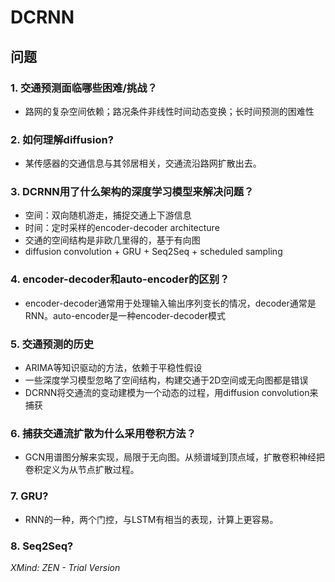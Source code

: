 # DCRNN

## 问题

### 1. 交通预测面临哪些困难/挑战？

- 路网的复杂空间依赖；路况条件非线性时间动态变换；长时间预测的困难性

### 2. 如何理解diffusion?

- 某传感器的交通信息与其邻居相关，交通流沿路网扩散出去。

### 3. DCRNN用了什么架构的深度学习模型来解决问题？

- 空间：双向随机游走，捕捉交通上下游信息
- 时间：定时采样的encoder-decoder architecture 
- 交通的空间结构是非欧几里得的，基于有向图
- diffusion convolution + GRU + Seq2Seq + scheduled sampling

### 4. encoder-decoder和auto-encoder的区别？

- encoder-decoder通常用于处理输入输出序列变长的情况，decoder通常是RNN。auto-encoder是一种encoder-decoder模式

### 5. 交通预测的历史

- ARIMA等知识驱动的方法，依赖于平稳性假设
- 一些深度学习模型忽略了空间结构，构建交通于2D空间或无向图都是错误
- DCRNN将交通流的变动建模为一个动态的过程，用diffusion convolution来捕获

### 6. 捕获交通流扩散为什么采用卷积方法？

- GCN用谱图分解来实现，局限于无向图。从频谱域到顶点域，扩散卷积神经把卷积定义为从节点扩散过程。

### 7. GRU?

- RNN的一种，两个门控，与LSTM有相当的表现，计算上更容易。

### 8. Seq2Seq?

*XMind: ZEN - Trial Version*
